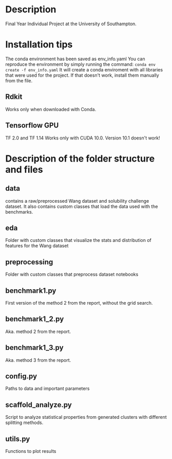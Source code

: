 # Description
Final Year Individual Project at the University of Southampton.
# Installation tips
The conda environment has been saved as env_info.yaml
You can reproduce the environment by simply running the command:
`conda env create -f env_info.yaml`
It will create a conda enviroment with all libraries that were used for the project. If that doesn't work, install them manually from the file.
## Rdkit
Works only when downloaded with Conda.

## Tensorflow GPU
TF 2.0 and TF 1.14 Works only with CUDA 10.0. Version 10.1 doesn't work!

# Description of the folder structure and files
## data
contains a raw/preprocessed Wang dataset and solubility challenge dataset. It also contains custom classes that load the data used with the benchmarks.
## eda
Folder with custom classes that visualize the stats and distribution of features for the Wang dataset
## preprocessing
Folder with custom classes that preprocess dataset
notebooks
## benchmark1.py
First version of the method 2 from the report, without the grid search.
## benchmark1_2.py
Aka. method 2 from the report.
## benchmark1_3.py
Aka. method 3 from the report.
## config.py
Paths to data and important parameters
## scaffold_analyze.py
Script to analyze statistical properties from generated clusters with different splitting methods.
## utils.py
Functions to plot results